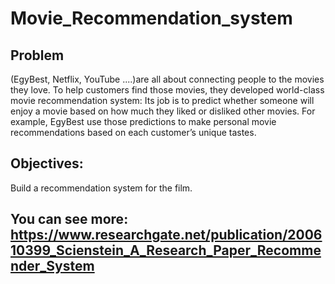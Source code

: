 # Movie_Recommendation_system

## Problem 
(EgyBest, Netflix, YouTube ....)are all about connecting people to the movies they love. To help customers find those movies, they developed world-class movie recommendation system:  Its job is to predict whether someone will enjoy a movie based on how much they liked or disliked other movies. For example, EgyBest use those predictions to make personal movie recommendations based on each customer’s unique tastes.   
 
## Objectives:
Build a recommendation system for the film.

## You can see more: https://www.researchgate.net/publication/200610399_Scienstein_A_Research_Paper_Recommender_System
